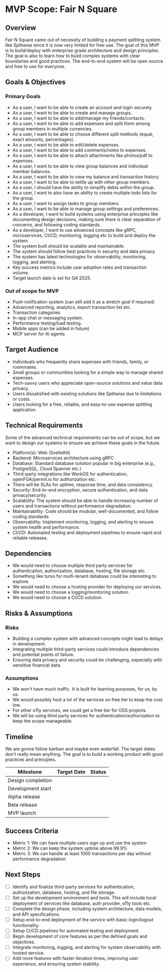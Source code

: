 # MVP Scope: Fair N Square

## Overview

Fair N Square came out of necessity of building a payment splitting system like Splitwise since it is now very limited for free use. The goal of this MVP is to build/deploy with enterprise grade architecture and design principles. The goal is also to learn how to build complex systems with clear boundaries and good practices. The end-to-end system will be open source and free to use for everyone.

## Goals & Objectives

### Primary Goals

- As a user, I want to be able to create an account and login securely.
- As a user, I want to be able to create and manage groups.
- As a user, I want to be able to add/manage my friends/contacts.
- As a user, I want to be able to add expenses and split them among group members in multiple currencies.
- As a user, I want to be able to choose different split methods (equal, exact amounts, percentages).
- As a user, I want to be able to edit/delete expenses.
- As a user, I want to be able to add comments/notes to expenses.
- As a user, I want to be able to attach attachments like photos/pdf to expenses.
- As a user, I want to be able to view group balances and individual member balances.
- As a user, I want to be able to view my balance and transaction history.
- As a user, I want to be able to settle up with other group members.
- As a user, I should have the ability to simplify debts within the group.
- As a user, I want to also have an ability to create multiple todo lists for the group.
- As a user, I want to assign tasks to group members.
- As a user, I want to be able to manage group settings and preferences.
- As a developer, I want to build systems using enterprise principles like documenting design decisions, making sure there is clear separation of concerns, and following coding standards.
- As a developer, I want to use advanced concepts like gRPC, microservices, CI/CD, monitoring, logging etc to build and deploy the system.
- The system built should be scalable and maintainable.
- The system should follow best practices in security and data privacy.
- The system has latest technologies for observability, monitoring, logging, and alerting.
- Key success metrics include user adoption rates and transaction volume.
- Target launch date is set for Q4 2025.

### Out of scope for MVP

- Push notification system (can still add it as a stretch goal if required)
- Advanced reporting, analytics, export transaction list etc.
- Transaction categories
- In-app chat or messaging system.
- Performance testing/load testing.
- Mobile apps (can be added in future)
- MCP server for AI agents

## Target Audience

- Individuals who frequently share expenses with friends, family, or roommates.
- Small groups or communities looking for a simple way to manage shared expenses.
- Tech-savvy users who appreciate open-source solutions and value data privacy.
- Users dissatisfied with existing solutions like Splitwise due to limitations or costs.
- Users looking for a free, reliable, and easy-to-use expense splitting application.

## Technical Requirements

Some of the advanced technical requirements can be out of scope, but we want to design our systems to ensure we achieve these goals in the future.

- Platform(s): Web (SvelteKit)
- Backend: Microservices architecture using gRPC
- Database: Standard database solution popular in big enterprise (e.g., PostgreSQL, Cloud Spanner etc.)
- Third-party integrations like WorkOS for authentication, openFGA/permit.io for authorization etc.
- There will be SLAs for uptime, response time, and data consistency.
- Security: End-to-end encryption, secure authentication, and data privacy/security.
- Scalability: The system should be able to handle increasing number of users and transactions without performance degradation.
- Maintainability: Code should be modular, well-documented, and follow coding standards
- Observability: Implement monitoring, logging, and alerting to ensure system health and performance.
- CI/CD: Automated testing and deployment pipelines to ensure rapid and reliable releases.

## Dependencies

- We would need to choose multiple third party services for authentication, authorization, database, hosting, file storage etc.
- Something like turso for multi-tenant database could be interesting to explore.
- We would need to choose a hosting provider for deploying our services.
- We would need to choose a logging/monitoring solution.
- We would need to choose a CI/CD solution.

## Risks & Assumptions

### Risks

- Building a complex system with advanced concepts might lead to delays in development.
- Integrating multiple third-party services could introduce dependencies and potential points of failure.
- Ensuring data privacy and security could be challenging, especially with sensitive financial data.

### Assumptions

- We won't have much traffic. It is built for learning purposes, for us, by us.
- We would possibly host a lot of the services on free tier to keep the cost low.
- For other o11y services, we could get a free tier for OSS projects.
- We will be using third party services for authentication/authorization to keep the scope manageable.

## Timeline

We are gonna follow kanban and maybe even waterfall. The target dates don't really mean anything. The goal is to build a working product with good practices and principles.

| Milestone         | Target Date | Status |
| ----------------- | ----------- | ------ |
| Design completion |             |        |
| Development start |             |        |
| Alpha release     |             |        |
| Beta release      |             |        |
| MVP launch        |             |        |

## Success Criteria

- Metric 1: We can have multiple users sign up and use the system
- Metric 2: We can keep the system uptime above 99.9%
- Metric 3: We can handle at least 1000 transactions per day without performance degradation

## Next Steps

- [ ] Identify and finalize third-party services for authentication, authorization, database, hosting, and file storage.
- [ ] Set up the development environment and tools. This will include local deployment of services like database, auth provider, o11y tools etc.
- [ ] Complete the design phase, including system architecture, data models, and API specifications.
- [ ] Setup end-to-end deployment of the service with basic login/logout functionality.
- [ ] Setup CI/CD pipelines for automated testing and deployment.
- [ ] Begin development of core features as per the defined goals and objectives.
- [ ] Integrate monitoring, logging, and alerting for system observability with hosted service.
- [ ] Add more features with faster iteration times, improving user experience, and ensuring system stability.
